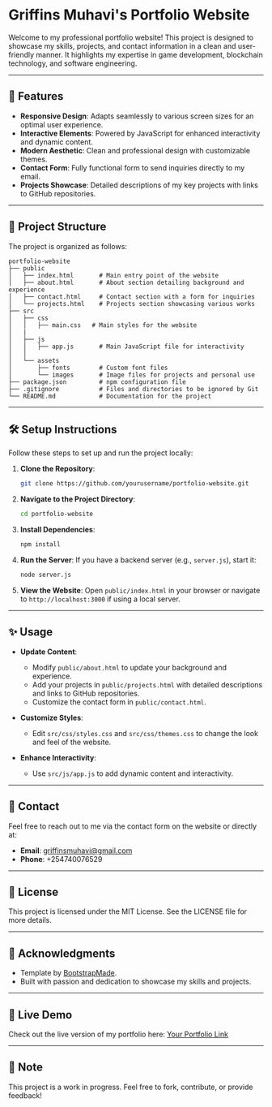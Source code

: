 # Griffins Muhavi's Portfolio Website

Welcome to my professional portfolio website! This project is designed to showcase my skills, projects, and contact information in a clean and user-friendly manner. It highlights my expertise in game development, blockchain technology, and software engineering.

---

## 🚀 Features

- **Responsive Design**: Adapts seamlessly to various screen sizes for an optimal user experience.
- **Interactive Elements**: Powered by JavaScript for enhanced interactivity and dynamic content.
- **Modern Aesthetic**: Clean and professional design with customizable themes.
- **Contact Form**: Fully functional form to send inquiries directly to my email.
- **Projects Showcase**: Detailed descriptions of my key projects with links to GitHub repositories.

---

## 📂 Project Structure

The project is organized as follows:

```
portfolio-website
├── public
│   ├── index.html       # Main entry point of the website
│   ├── about.html       # About section detailing background and experience
│   ├── contact.html     # Contact section with a form for inquiries
│   └── projects.html    # Projects section showcasing various works
├── src
│   ├── css
│   │   ├── main.css   # Main styles for the website
│   |
│   ├── js
│   │   ├── app.js       # Main JavaScript file for interactivity
│   │   
│   └── assets
│       ├── fonts        # Custom font files
│       └── images       # Image files for projects and personal use
├── package.json         # npm configuration file
├── .gitignore           # Files and directories to be ignored by Git
└── README.md            # Documentation for the project
```

---

## 🛠️ Setup Instructions

Follow these steps to set up and run the project locally:

1. **Clone the Repository**:
   ```bash
   git clone https://github.com/yourusername/portfolio-website.git
   ```

2. **Navigate to the Project Directory**:
   ```bash
   cd portfolio-website
   ```

3. **Install Dependencies**:
   ```bash
   npm install
   ```

4. **Run the Server**:
   If you have a backend server (e.g., `server.js`), start it:
   ```bash
   node server.js
   ```

5. **View the Website**:
   Open `public/index.html` in your browser or navigate to `http://localhost:3000` if using a local server.

---

## ✨ Usage

- **Update Content**:
  - Modify `public/about.html` to update your background and experience.
  - Add your projects in `public/projects.html` with detailed descriptions and links to GitHub repositories.
  - Customize the contact form in `public/contact.html`.

- **Customize Styles**:
  - Edit `src/css/styles.css` and `src/css/themes.css` to change the look and feel of the website.

- **Enhance Interactivity**:
  - Use `src/js/app.js` to add dynamic content and interactivity.

---

## 📧 Contact

Feel free to reach out to me via the contact form on the website or directly at:
- **Email**: griffinsmuhavi@gmail.com
- **Phone**: +254740076529

---

## 📝 License

This project is licensed under the MIT License. See the LICENSE file for more details.

---

## 🌟 Acknowledgments

- Template by [BootstrapMade](https://bootstrapmade.com/iportfolio-bootstrap-portfolio-websites-template/).
- Built with passion and dedication to showcase my skills and projects.

---

## 🔗 Live Demo

Check out the live version of my portfolio here: [Your Portfolio Link](https://your-portfolio-link.com)

---

## 📌 Note

This project is a work in progress. Feel free to fork, contribute, or provide feedback!